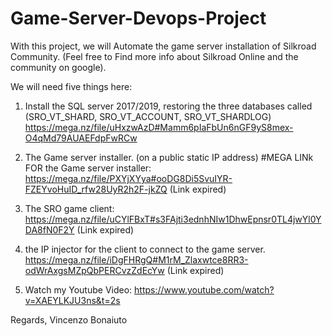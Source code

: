# Game-Server-Devops-Project

With this project, we will Automate the game server installation of Silkroad Community. (Feel free to Find more info about Silkroad Online and the community on google).

We will need five things here:
1. Install the SQL server 2017/2019, restoring the three databases called (SRO_VT_SHARD, SRO_VT_ACCOUNT, SRO_VT_SHARDLOG)
https://mega.nz/file/uHxzwAzD#Mamm6pIaFbUn6nGF9yS8mex-O4qMd79AUAEFdpFwRCw 
 
2. The Game server installer. (on a public static IP address)
#MEGA LINk FOR the Game server installer:
https://mega.nz/file/PXYjXYya#ooDG8Di5SvuIYR-FZEYvoHuID_rfw28UyR2h2F-jkZQ (Link expired)

3. The SRO game client:
https://mega.nz/file/uCYlFBxT#s3FAjti3ednhNIw1DhwEpnsr0TL4jwYl0YDA8fN0F2Y (Link expired)

4. the IP injector for the client to connect to the game server.
https://mega.nz/file/iDgFHRgQ#M1rM_Zlaxwtce8RR3-odWrAxgsMZpQbPERCvzZdEcYw (Link expired)

5. Watch my Youtube Video:
https://www.youtube.com/watch?v=XAEYLKJU3ns&t=2s



Regards,
Vincenzo Bonaiuto
